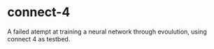 # connect-4
A failed atempt at training a neural network through evoulution, using connect 4 as testbed. 
